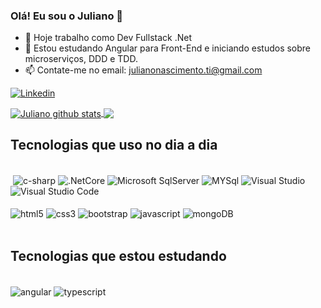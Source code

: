 ### Olá! Eu sou o Juliano 👋

- 🔭 Hoje trabalho como Dev Fullstack .Net
- 🌱 Estou estudando Angular para Front-End e iniciando estudos sobre microserviços, DDD e TDD. 
- 📫 Contate-me no email: julianonascimento.ti@gmail.com


[![Linkedin](https://img.shields.io/badge/LinkedIn-0077B5?style=for-the-badge&logo=linkedin&logoColor=white)](https://www.linkedin.com/in/juliano-nascimento-8133478b)

<div>
<a href="https://github.com/juliano-nSantos">
<img align="center" src="https://github-readme-stats.vercel.app/api?username=juliano-nascimento&show_icons=true&include_all_commits=true&theme=dark&hide_border=true&count_private=true" alt="Juliano github stats" />
</a>
<a href="https://github.com/juliano-nSantos">
  <img align="center" src="https://github-readme-stats.vercel.app/api/top-langs/?username=juliano-nSantos&layout=compact&theme=dark&hide_border=true" />
</a>
</div>

## Tecnologias que uso no dia a dia

<div style="display: inline_block"> <br/>
  <img align="center" alt="" src=""/>
  <img align="center" alt="c-sharp" src="https://img.shields.io/badge/C%23-239120?style=for-the-badge&logo=c-sharp&logoColor=white" />
<img align="center" alt=".NetCore" src="https://img.shields.io/badge/.NET-5C2D91?style=for-the-badge&logo=.net&logoColor=white"/>
   <img align="center" alt="Microsoft SqlServer" src="https://img.shields.io/badge/Microsoft_SQL_Server-CC2927?style=for-the-badge&logo=microsoft-sql-server&logoColor=white"/>
   <img align="center" alt="MYSql" src="https://img.shields.io/badge/MySQL-005C84?style=for-the-badge&logo=mysql&logoColor=white"/>
  <img align="center" alt="Visual Studio" src="https://img.shields.io/badge/Visual_Studio-5C2D91?style=for-the-badge&logo=visual%20studio&logoColor=white"/>
   <img align="center" alt="Visual Studio Code" src="https://img.shields.io/badge/Visual_Studio_Code-0078D4?style=for-the-badge&logo=visual%20studio%20code&logoColor=white"/>  
  
</div>

<div style="display: inline_block"> <br/>
  <img align="center" alt="html5" src="https://img.shields.io/badge/HTML5-E34F26?style=for-the-badge&logo=html5&logoColor=white" />
  <img align="center" alt="css3" src="https://img.shields.io/badge/CSS3-1572B6?style=for-the-badge&logo=css3&logoColor=white"/>
  <img align="center" alt="bootstrap" src="https://img.shields.io/badge/Bootstrap-563D7C?style=for-the-badge&logo=bootstrap&logoColor=white"/>
  <img align="center" alt="javascript" src="https://img.shields.io/badge/JavaScript-F7DF1E?style=for-the-badge&logo=javascript&logoColor=black"/>
  <img align="center" alt="mongoDB" src="https://img.shields.io/badge/MongoDB-4EA94B?style=for-the-badge&logo=mongodb&logoColor=white"/>
</div>

<br/>

## Tecnologias que estou estudando
<div style="display:inline_block"> <br/>
  <img align="center" alt="angular" src="https://img.shields.io/badge/Angular-DD0031?style=for-the-badge&logo=angular&logoColor=white"/>
  <img align="center" alt="typescript" src="https://img.shields.io/badge/TypeScript-007ACC?style=for-the-badge&logo=typescript&logoColor=white"/>
</div>
